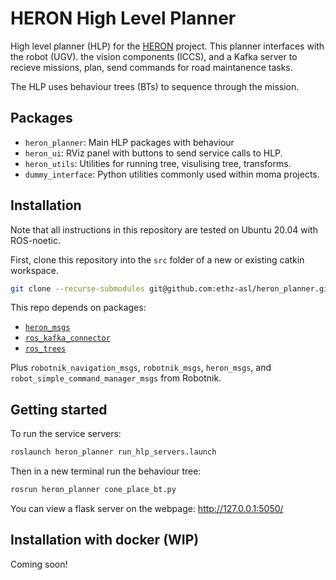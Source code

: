 # HERON High Level Planner

High level planner (HLP) for the [HERON](https://www.heron-h2020.eu/) project. This planner interfaces with the robot (UGV). the vision components (ICCS), and a Kafka server to recieve missions, plan, send commands for road maintanence tasks.

The HLP uses behaviour trees (BTs) to sequence through the mission.


## Packages

- `heron_planner`: Main HLP packages with behaviour
- `heron_ui`: RViz panel with buttons to send service calls to HLP.
- `heron_utils`: Utilities for running tree, visulising tree, transforms.
- `dummy_interface`: Python utilities commonly used within moma projects.

## Installation

Note that all instructions in this repository are tested on Ubuntu 20.04 with ROS-noetic.

First, clone this repository into the `src` folder of a new or existing catkin workspace.

```bash
git clone --recurse-submodules git@github.com:ethz-asl/heron_planner.git
```

This repo depends on packages:
- [`heron_msgs`](https://github.com/RobotnikAutomation/heron_msgs/tree/main)
- [`ros_kafka_connector`](https://github.com/ethz-asl/ros-kafka-connector/tree/master)
- [`ros_trees`](https://github.com/qcr/ros_trees)

Plus `robotnik_navigation_msgs`, `robotnik_msgs`, `heron_msgs`, and `robot_simple_command_manager_msgs` from Robotnik.

## Getting started

To run the service servers:
```bash
roslaunch heron_planner run_hlp_servers.launch
```

Then in a new terminal run the behaviour tree:
```bash
rosrun heron_planner cone_place_bt.py
```

You can view a flask server on the webpage: http://127.0.0.1:5050/


## Installation with docker (WIP)
Coming soon!
